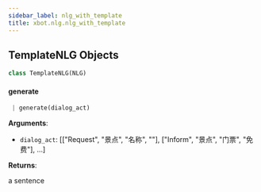 ```yaml
---
sidebar_label: nlg_with_template
title: xbot.nlg.nlg_with_template
---
```


## TemplateNLG Objects

```python
class TemplateNLG(NLG)
```

#### generate

```python
 | generate(dialog_act)
```

**Arguments**:

- `dialog_act`: [[&quot;Request&quot;, &quot;景点&quot;, &quot;名称&quot;, &quot;&quot;], [&quot;Inform&quot;, &quot;景点&quot;, &quot;门票&quot;, &quot;免费&quot;], ...]

**Returns**:

a sentence

